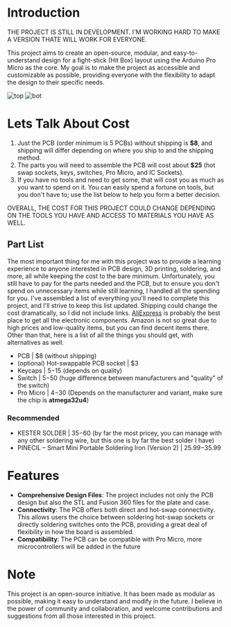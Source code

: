 # Introduction
THE PROJECT IS STILL IN DEVELOPMENT. I'M WORKING HARD TO MAKE A VERSION THATE WILL WORK FOR EVERYONE.

This project aims to create an open-source, modular, and easy-to-understand design for a fight-stick (Hit Box) layout using the Arduino Pro Micro as the core.
My goal is to make the project as accessible and customizable as possible, providing everyone with the flexibility to adapt the design to their specific needs.

![top](https://github.com/Taialt97/mini-hitbox-pcb/assets/45160819/a9b5a59a-0500-422f-be36-5845a719662f)
![bot](https://github.com/Taialt97/mini-hitbox-pcb/assets/45160819/0649b3d5-1120-448b-bb93-668e5914f3f8)

# Lets Talk About Cost

1. Just the PCB (order minimum is 5 PCBs) without shipping is **$8**, and shipping will differ depending on where you ship to and the shipping method.
2. The parts you will need to assemble the PCB will cost about **$25** (hot swap sockets, keys, switches, Pro Micro, and IC Sockets).
3. If you have no tools and need to get some, that will cost you as much as you want to spend on it. You can easily spend a fortune on tools, but you don't have to; use the list below to help you form a better decision.

OVERALL, THE COST FOR THIS PROJECT COULD CHANGE DEPENDING ON THE TOOLS YOU HAVE AND ACCESS TO MATERIALS YOU HAVE AS WELL.

## Part List 

The most important thing for me with this project was to provide a learning experience to anyone interested in PCB design, 3D printing, soldering, and more, all while keeping the cost to the bare minimum. Unfortunately, you still have to pay for the parts needed and the PCB, but to ensure you don't spend on unnecessary items while still learning, I handled all the spending for you. I've assembled a list of everything you'll need to complete this project, and I'll strive to keep this list updated. Shipping could change the cost dramatically, so I did not include links. [AliExpress](https://www.aliexpress.com) is probably the best place to get all the electronic components. Amazon is not so great due to high prices and low-quality items, but you can find decent items there. Other than that, here is a list of all the things you should get, with alternatives as well.

- PCB | $8 (without shipping)
- (optional) Hot-swappable PCB socket | $3
- Keycaps | $5-$15 (depends on quality)
- Switch | $5-$50 (huge difference between manufacturers and "quality" of the switch)
- Pro Micro | $4-$30 (Depends on the manufacturer and variant, make sure the chip is **atmega32u4**)

### Recommended

- KESTER SOLDER | $35-$60 (by far the most pricey, you can manage with any other soldering wire, but this one is by far the best solder I have)
- PINECIL – Smart Mini Portable Soldering Iron (Version 2) | $25.99-$35.99

# Features
- **Comprehensive Design Files**: The project includes not only the PCB design but also the STL and Fusion 360 files for the plate and case.
- **Connectivity**: The PCB offers both direct and hot-swap connectivity. This allows users the choice between soldering hot-swap sockets or directly soldering switches onto the PCB, providing a great deal of flexibility in how the board is assembled.
- **Compatibility**: The PCB can be compatible with Pro Micro, more microcontrollers will be added in the future

# Note
This project is an open-source initiative. It has been made as modular as possible, making it easy to understand and modify in the future. I believe in the power of community and collaboration, and welcome contributions and suggestions from all those interested in this project.

<script type="text/javascript" src="https://cdnjs.buymeacoffee.com/1.0.0/button.prod.min.js" data-name="bmc-button" data-slug="taialt" data-color="#FFDD00" data-emoji=""  data-font="Cookie" data-text="Buy me a coffee" data-outline-color="#000000" data-font-color="#000000" data-coffee-color="#ffffff" ></script>
